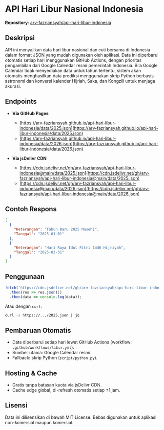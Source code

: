 # API Hari Libur Nasional Indonesia

**Repository**: [arv-fazriansyah/api-hari-libur-indonesia](https://github.com/arv-fazriansyah/api-hari-libur-indonesia)

## Deskripsi

API ini menyajikan data hari libur nasional dan cuti bersama di Indonesia dalam format JSON yang mudah digunakan oleh aplikasi. Data ini diperbarui otomatis setiap hari menggunakan GitHub Actions, dengan prioritas pengambilan dari Google Calendar resmi pemerintah Indonesia. Bila Google Calendar tidak menyediakan data untuk tahun tertentu, sistem akan otomatis menghasilkan data prediksi menggunakan skrip Python berbasis astronomi dan konversi kalender Hijriah, Saka, dan Kongzili untuk menjaga akurasi.

## Endpoints

* **Via GitHub Pages**

  * [https://arv-fazriansyah.github.io/api-hari-libur-indonesia/data/2025.json](https://arv-fazriansyah.github.io/api-hari-libur-indonesia/data/2025.json)
  * [https://arv-fazriansyah.github.io/api-hari-libur-indonesia/data/2026.json](https://arv-fazriansyah.github.io/api-hari-libur-indonesia/data/2026.json)

* **Via jsDelivr CDN**

  * [https://cdn.jsdelivr.net/gh/arv-fazriansyah/api-hari-libur-indonesia@main/data/2025.json](https://cdn.jsdelivr.net/gh/arv-fazriansyah/api-hari-libur-indonesia@main/data/2025.json)
  * [https://cdn.jsdelivr.net/gh/arv-fazriansyah/api-hari-libur-indonesia@main/data/2026.json](https://cdn.jsdelivr.net/gh/arv-fazriansyah/api-hari-libur-indonesia@main/data/2026.json)

## Contoh Respons

```json
[
  {
    "Keterangan": "Tahun Baru 2025 Masehi",
    "Tanggal": "2025-01-01"
  },
  {
    "Keterangan": "Hari Raya Idul Fitri 1446 Hijriyah",
    "Tanggal": "2025-03-31"
  }
]
```

## Penggunaan

```js
fetch('https://cdn.jsdelivr.net/gh/arv-fazriansyah/api-hari-libur-indonesia@main/data/2025.json')
  .then(res => res.json())
  .then(data => console.log(data));
```

Atau dengan `curl`:

```bash
curl -s https://.../2025.json | jq
```

## Pembaruan Otomatis

* Data diperbarui setiap hari lewat GitHub Actions (workflow: `.github/workflows/libur.yml`).
* Sumber utama: Google Calendar resmi.
* Fallback: skrip Python (`script/python.py`).

## Hosting & Cache

* Gratis tanpa batasan kuota via jsDelivr CDN.
* Cache edge global, di-refresh otomatis setiap ±1 jam.

## Lisensi

Data ini dilisensikan di bawah MIT License. Bebas digunakan untuk aplikasi non-komersial maupun komersial.
